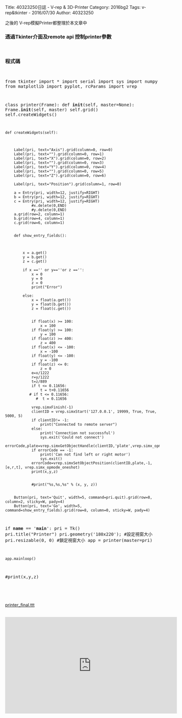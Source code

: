 Title: 40323250日誌 - V-rep & 3D-Printer 
Category: 2016bg2
Tags: v-rep&tkinter - 2016/07/30
Author: 40323250


之後的 V-rep模擬Printer都整理於本文章中

<!-- PELICAN_END_SUMMARY -->

<h3>透過Tkinter介面及remote api 控制printer參數</h3>
</br>
<h3>程式碼</h3>
<pre class="brush: python">

from tkinter import *
import serial
import sys
import numpy as np
from matplotlib import pyplot, rcParams
import vrep



class printer(Frame):
    def __init__(self, master=None):
        Frame.__init__(self, master)
        self.grid()
        self.createWidgets()

    def createWidgets(self):
        


        Label(pri, text="Axis").grid(column=0, row=0)
        Label(pri, text="").grid(column=0, row=1)
        Label(pri, text="X").grid(column=0, row=2)
        Label(pri, text="").grid(column=0, row=3)
        Label(pri, text="Y").grid(column=0, row=4)
        Label(pri, text="").grid(column=0, row=5)
        Label(pri, text="Z").grid(column=0, row=6)

        Label(pri, text="Position").grid(column=1, row=0)

        a = Entry(pri, width=12, justify=RIGHT)
        b = Entry(pri, width=12, justify=RIGHT)
        c = Entry(pri, width=12, justify=RIGHT)
                #x.delete(0,END)
                #y.delete(0,END)
        a.grid(row=2, column=1)
        b.grid(row=4, column=1)
        c.grid(row=6, column=1)


        def show_entry_fields():



            x = a.get()
            y = b.get()
            z = c.get()

            if x =='' or y==''or z =='':
                x = 0
                y = 0
                z = 0
                print("Error")
            
            else:
                x = float(a.get())
                y = float(b.get())
                z = float(c.get())


                if float(x) >= 100:
                    x = 100
                if float(y) >= 100:
                    y = 100
                if float(z) >= 400:
                    z = 400
                if float(x) <= -100:
                    x = -100
                if float(y) <= -100:
                    y = -100
                if float(z) <= 0:
                    z = 0
                e=x/1222
                r=y/1222
                t=z/889
                if t <= 0.11656:
                    t = t+0.11656
               # if t <= 0.11656:
                  #  t = 0.11656

                vrep.simxFinish(-1)
                clientID = vrep.simxStart('127.0.0.1', 19999, True, True, 5000, 5)
                if clientID!= -1:
                    print("Connected to remote server")
                else:
                    print('Connection not successful')
                    sys.exit('Could not connect')
                errorCode,plate=vrep.simxGetObjectHandle(clientID,'plate',vrep.simx_opmode_oneshot_wait)
                if errorCode == -1:
                    print('Can not find left or right motor')
                    sys.exit()                
                errorCode=vrep.simxSetObjectPosition(clientID,plate,-1,[e,r,t], vrep.simx_opmode_oneshot)
                print(x,y,z)


                #print("%s,%s,%s" % (x, y, z))


        Button(pri, text='Quit', width=5, command=pri.quit).grid(row=8, column=2, sticky=W, pady=4)
        Button(pri, text='Go', width=5, command=show_entry_fields).grid(row=8, column=0, sticky=W, pady=4)



if __name__ == '__main__':
    pri = Tk()
    pri.title("Printer")
    pri.geometry('180x220');  #設定視窗大小
    pri.resizable(0, 0) #鎖定視窗大小
    app = printer(master=pri)

    app.mainloop()


#print(x,y,z)

</pre>
</br>
<p><a href="https://github.com/coursemdetw/project_site/blob/gh-pages/users/g2_files/printer_final.ttt?raw=true">printer_final.ttt</a></p>
</br>
<iframe width="560" height="315" src="https://www.youtube.com/embed/UhC2eP_vbrA" frameborder="0" allowfullscreen></iframe>
</br>



